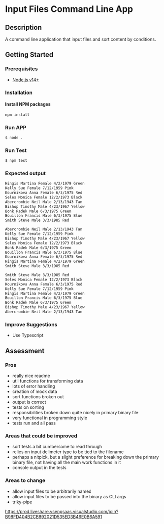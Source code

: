 # Input Files Command Line App

## Description

A command line application that input files and sort content by conditions.

## Getting Started

### Prerequisites

- [Node.js v14+](https://nodejs.org)

### Installation

#### Install NPM packages

```bash
npm install
```

### Run APP

```bash
$ node .
```

### Run Test

```bash
$ npm test
```

### Expected output

```bash
Hingis Martina Female 4/2/1979 Green
Kelly Sue Female 7/12/1959 Pink
Kournikova Anna Female 6/3/1975 Red
Seles Monica Female 12/2/1973 Black
Abercrombie Neil Male 2/13/1943 Tan
Bishop Timothy Male 4/23/1967 Yellow
Bonk Radek Male 6/3/1975 Green
Bouillon Francis Male 6/3/1975 Blue
Smith Steve Male 3/3/1985 Red

Abercrombie Neil Male 2/13/1943 Tan
Kelly Sue Female 7/12/1959 Pink
Bishop Timothy Male 4/23/1967 Yellow
Seles Monica Female 12/2/1973 Black
Bonk Radek Male 6/3/1975 Green
Bouillon Francis Male 6/3/1975 Blue
Kournikova Anna Female 6/3/1975 Red
Hingis Martina Female 4/2/1979 Green
Smith Steve Male 3/3/1985 Red

Smith Steve Male 3/3/1985 Red
Seles Monica Female 12/2/1973 Black
Kournikova Anna Female 6/3/1975 Red
Kelly Sue Female 7/12/1959 Pink
Hingis Martina Female 4/2/1979 Green
Bouillon Francis Male 6/3/1975 Blue
Bonk Radek Male 6/3/1975 Green
Bishop Timothy Male 4/23/1967 Yellow
Abercrombie Neil Male 2/13/1943 Tan
```

### Improve Suggestions

- Use Typescript

## Assessment
### Pros
 * really nice readme
 * util functions for transforming data
 * lots of error handling
 * creation of mock data
 * sort functions broken out
 * output is correct
 * tests on sorting
 * responsibilities broken down quite nicely in primary binary file
 * very functional in programming style
 * tests run and all pass

### Areas that could be improved
 * sort tests a bit cumbersome to read through
 * relies on input delimeter type to be tied to the filename
 * perhaps a nitpick, but a slight preference for breaking down the primary binary file, not having all the main work functions in it
 * console output in the tests

### Areas to change
 * allow input files to be arbitrarily named
 * allow input files to be passed into the binary as CLI args
 * triky-pipe

https://prod.liveshare.vsengsaas.visualstudio.com/join?B98FD404B2CB892021D535ED3B46E0B6A591

